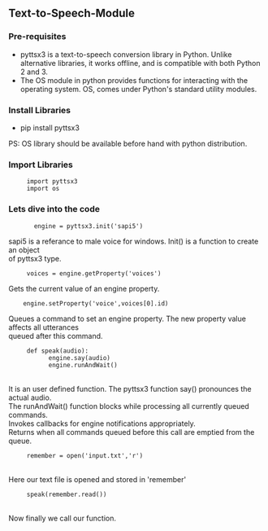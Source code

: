 ## Text-to-Speech-Module

### Pre-requisites

- pyttsx3 is a text-to-speech conversion library in Python.
  Unlike alternative libraries, it works offline, and is compatible
  with both Python 2 and 3.
- The OS module in python provides functions for interacting
  with the operating system. OS, comes under Python's standard utility modules.
  
### Install Libraries

- pip install pyttsx3 

PS: OS library should be available before hand with python distribution.

### Import Libraries

         import pyttsx3
         import os

### Lets dive into the code

           engine = pyttsx3.init('sapi5')

sapi5 is a referance to male voice for windows. Init() is a function to create an object<br> 
of pyttsx3 type.<br>

         voices = engine.getProperty('voices')
        
Gets the current value of an engine property.<br>

        engine.setProperty('voice',voices[0].id)
        
Queues a command to set an engine property. The new property value affects all utterances<br>
queued after this command.<br>

         def speak(audio):
               engine.say(audio)
               engine.runAndWait()

<br>It is an user defined function. The pyttsx3 function say() pronounces the actual audio.<br>
The runAndWait() function blocks while processing all currently queued commands. <br>
Invokes callbacks for engine notifications appropriately. <br>
Returns when all commands queued before this call are emptied from the queue.<br>
  
         remember = open('input.txt','r')

<br>Here our text file is opened and stored in 'remember'<br>

         speak(remember.read())

 <br>Now finally we call our function.



